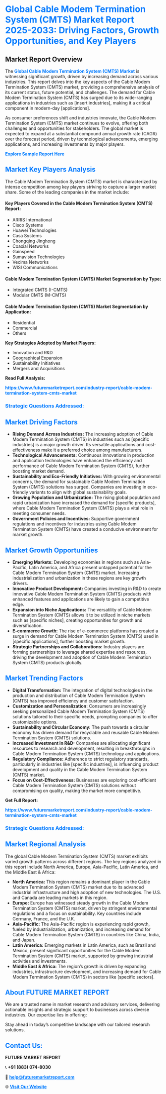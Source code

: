 <h1 style="color: #007BFF;">Global Cable Modem Termination System (CMTS) Market Report 2025-2033: Driving Factors, Growth Opportunities, and Key Players</h1>

<section id="overview">
<h2>Market Report Overview</h2>
<p>The <a href="https://www.futuremarketreport.com/industry-report/cable-modem-termination-system-cmts-market" style="color: #007BFF; text-decoration: none;"><strong>Global Cable Modem Termination System (CMTS) Market</strong></a> is witnessing significant growth, driven by increasing demand across various industries. This report delves into the key aspects of the Cable Modem Termination System (CMTS) market, providing a comprehensive analysis of its current status, future potential, and challenges. The demand for Cable Modem Termination System (CMTS) has surged due to its wide-ranging applications in industries such as [insert industries], making it a critical component in modern-day [applications].</p>
<p>As consumer preferences shift and industries innovate, the Cable Modem Termination System (CMTS) market continues to evolve, offering both challenges and opportunities for stakeholders. The global market is expected to expand at a substantial compound annual growth rate (CAGR) over the forecast period, driven by technological advancements, emerging applications, and increasing investments by major players.</p>
</section>

<section id="overview">
<p><a href="https://www.futuremarketreport.com/request-sample/reportId=98246" style="color: #007BFF; text-decoration: none;"><strong>Explore Sample Report Here</strong></a></p>
</section>

<section id="key-players">
<h2 style="color: #007BFF;">Market Key Players Analysis</h2>
<p>The Cable Modem Termination System (CMTS) market is characterized by intense competition among key players striving to capture a larger market share. Some of the leading companies in the market include:</p>
<h4>Key Players Covered in the Cable Modem Termination System (CMTS) Report:</h4>
<ul><li>ARRIS International</li><li>Cisco Systems</li><li>Huawei Technologies</li><li>Casa Systems</li><li>Chongqing Jinghong</li><li>Coaxial Networks</li><li>Gainspeed</li><li>Sumavision Technologies</li><li>Vecima Networks</li><li>WISI Communications</li></ul>
<h4>Cable Modem Termination System (CMTS) Market Segmentation by Type:</h4>
<ul><li>Integrated CMTS (I-CMTS)</li><li>Modular CMTS (M-CMTS)</li></ul>

<h4>Cable Modem Termination System (CMTS) Market Segmentation by Application:</h4>
<ul><li>Residential</li><li>Commercial</li><li>Others</li></ul>
<p><strong>Key Strategies Adopted by Market Players:</strong></p>
<ul>
<li>Innovation and R&D</li>
<li>Geographical Expansion</li>
<li>Sustainability Initiatives</li>
<li>Mergers and Acquisitions</li>
</ul>
</section>

<section>
<p><strong>Read Full Analysis: </strong></p><a href="https://www.futuremarketreport.com/industry-report/cable-modem-termination-system-cmts-market" style="color: #007BFF; text-decoration: none;"><strong>https://www.futuremarketreport.com/industry-report/cable-modem-termination-system-cmts-market</strong></a>
<h3 style="color: #007BFF;">Strategic Questions Addressed:</h3>
</section>

<section id="driving-factors">
<h2 style="color: #007BFF;">Market Driving Factors</h2>
<ul>
<li><strong>Rising Demand Across Industries:</strong> The increasing adoption of Cable Modem Termination System (CMTS) in industries such as [specific industries] is a major growth driver. Its versatile applications and cost-effectiveness make it a preferred choice among manufacturers.</li>
<li><strong>Technological Advancements:</strong> Continuous innovations in production and application technologies have enhanced the efficiency and performance of Cable Modem Termination System (CMTS), further boosting market demand.</li>
<li><strong>Sustainability and Eco-Friendly Initiatives:</strong> With growing environmental concerns, the demand for sustainable Cable Modem Termination System (CMTS) solutions has surged. Companies are investing in eco-friendly variants to align with global sustainability goals.</li>
<li><strong>Growing Population and Urbanization:</strong> The rising global population and rapid urbanization have increased the demand for [specific products], where Cable Modem Termination System (CMTS) plays a vital role in meeting consumer needs.</li>
<li><strong>Government Policies and Incentives:</strong> Supportive government regulations and incentives for industries using Cable Modem Termination System (CMTS) have created a conducive environment for market growth.</li>
</ul>
</section>

<section id="growth-opportunities">
<h2 style="color: #007BFF;">Market Growth Opportunities</h2>
<ul>
<li><strong>Emerging Markets:</strong> Developing economies in regions such as Asia-Pacific, Latin America, and Africa present untapped potential for the Cable Modem Termination System (CMTS) market. Increasing industrialization and urbanization in these regions are key growth drivers.</li>
<li><strong>Innovative Product Development:</strong> Companies investing in R&D to create innovative Cable Modem Termination System (CMTS) products with enhanced features and applications are likely to gain a competitive edge.</li>
<li><strong>Expansion into Niche Applications:</strong> The versatility of Cable Modem Termination System (CMTS) allows it to be utilized in niche markets such as [specific niches], creating opportunities for growth and diversification.</li>
<li><strong>E-commerce Growth:</strong> The rise of e-commerce platforms has created a surge in demand for Cable Modem Termination System (CMTS) used in [specific applications], further boosting market growth.</li>
<li><strong>Strategic Partnerships and Collaborations:</strong> Industry players are forming partnerships to leverage shared expertise and resources, driving the development and adoption of Cable Modem Termination System (CMTS) products globally.</li>
</ul>
</section>

<section id="trending-factors">
<h2 style="color: #007BFF;">Market Trending Factors</h2>
<ul>
<li><strong>Digital Transformation:</strong> The integration of digital technologies in the production and distribution of Cable Modem Termination System (CMTS) has improved efficiency and customer satisfaction.</li>
<li><strong>Customization and Personalization:</strong> Consumers are increasingly seeking personalized Cable Modem Termination System (CMTS) solutions tailored to their specific needs, prompting companies to offer customizable options.</li>
<li><strong>Sustainability and Circular Economy:</strong> The push towards a circular economy has driven demand for recyclable and reusable Cable Modem Termination System (CMTS) solutions.</li>
<li><strong>Increased Investment in R&D:</strong> Companies are allocating significant resources to research and development, resulting in breakthroughs in Cable Modem Termination System (CMTS) technology and applications.</li>
<li><strong>Regulatory Compliance:</strong> Adherence to strict regulatory standards, particularly in industries like [specific industries], is influencing product development and quality in the Cable Modem Termination System (CMTS) market.</li>
<li><strong>Focus on Cost-Effectiveness:</strong> Businesses are exploring cost-efficient Cable Modem Termination System (CMTS) solutions without compromising on quality, making the market more competitive.</li>
</ul>
</section>

<section>
<p><strong>Get Full Report: </strong></p><a href="https://www.futuremarketreport.com/industry-report/cable-modem-termination-system-cmts-market" style="color: #007BFF; text-decoration: none;"><strong>https://www.futuremarketreport.com/industry-report/cable-modem-termination-system-cmts-market</strong></a>
<h3 style="color: #007BFF;">Strategic Questions Addressed:</h3>
</section>


<section id="regional-analysis">
<h2 style="color: #007BFF;">Market Regional Analysis</h2>
<p>The global Cable Modem Termination System (CMTS) market exhibits varied growth patterns across different regions. The key regions analyzed in this report include North America, Europe, Asia-Pacific, Latin America, and the Middle East & Africa:</p>
<ul>
<li><strong>North America:</strong> This region remains a dominant player in the Cable Modem Termination System (CMTS) market due to its advanced industrial infrastructure and high adoption of new technologies. The U.S. and Canada are leading markets in this region.</li>
<li><strong>Europe:</strong> Europe has witnessed steady growth in the Cable Modem Termination System (CMTS) market, driven by stringent environmental regulations and a focus on sustainability. Key countries include Germany, France, and the U.K.</li>
<li><strong>Asia-Pacific:</strong> The Asia-Pacific region is experiencing rapid growth, fueled by industrialization, urbanization, and increasing demand for Cable Modem Termination System (CMTS) in countries like China, India, and Japan.</li>
<li><strong>Latin America:</strong> Emerging markets in Latin America, such as Brazil and Mexico, present significant opportunities for the Cable Modem Termination System (CMTS) market, supported by growing industrial activities and investments.</li>
<li><strong>Middle East & Africa:</strong> The region’s growth is driven by expanding industries, infrastructure development, and increasing demand for Cable Modem Termination System (CMTS) in sectors like [specific sectors].</li>
</ul>
</section>

<footer>
<h2 style="color: #007BFF;">About FUTURE MARKET REPORT</h2>
<p>We are a trusted name in market research and advisory services, delivering actionable insights and strategic support to businesses across diverse industries. Our expertise lies in offering:</p>

<p>Stay ahead in today’s competitive landscape with our tailored research solutions.</p>

<h2 style="color: #007BFF;">Contact Us:</h2>
<p><strong>FUTURE MARKET REPORT</strong></p>
<p>📞 <strong>+91 (883) 074-8030</strong></p>
<p>📧 <strong><a href="mailto:help@futuremarketreport.com" style="color: #007BFF;">help@futuremarketreport.com</a></strong></p>
<p>🌐 <strong><a href="https://www.futuremarketreport.com/" style="color: #007BFF;">Visit Our Website</a></strong></p>
</footer>
